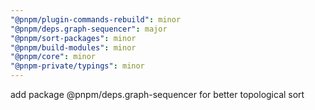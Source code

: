 ```yaml
---
"@pnpm/plugin-commands-rebuild": minor
"@pnpm/deps.graph-sequencer": major
"@pnpm/sort-packages": minor
"@pnpm/build-modules": minor
"@pnpm/core": minor
"@pnpm-private/typings": minor
---
```


add package @pnpm/deps.graph-sequencer for better topological sort

